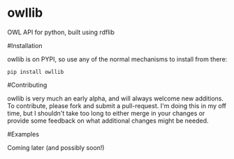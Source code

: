 owllib
======

OWL API for python, built using rdflib

#Installation

owllib is on PYPI, so use any of the normal mechanisms to install from there:

    pip install owllib
    
#Contributing

owllib is very much an early alpha, and will always welcome new additions.  To contribute, please fork and submit a pull-request.  I'm doing this in my off time, but I shouldn't take too long to either merge in your changes or provide some feedback on what additional changes might be needed.

#Examples

Coming later (and possibly soon!)
